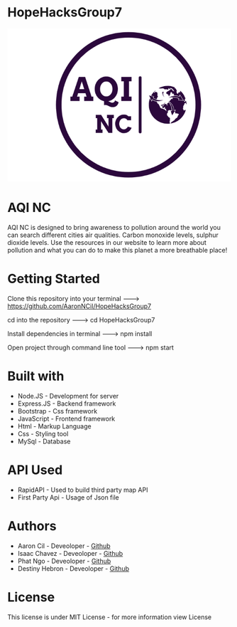 # HopeHacksGroup7

![Logo](public/img/logo.png)


# AQI NC
 
AQI NC is designed to bring awareness to pollution around the world you can search different cities air qualities. Carbon monoxide levels, sulphur dioxide levels. Use the resources in our website to learn more about pollution and what you can do to make this planet a more breathable place!

# Getting Started
Clone this repository into your terminal ---> https://github.com/AaronNCil/HopeHacksGroup7

cd into the repository ---> cd HopeHacksGroup7

Install dependencies in terminal ---> npm install

Open project through command line tool ---> npm start

# Built with
- Node.JS - Development for server
- Express.JS - Backend framework
- Bootstrap - Css framework
- JavaScript - Frontend framework
- Html - Markup Language
- Css - Styling tool
- MySql - Database

# API Used
- RapidAPI - Used to build third party map API
- First Party Api - Usage of Json file 

# Authors
- Aaron Cil - Deveoloper - [Github](https://github.com/AaronNCil)
- Isaac Chavez - Deveoloper - [Github](https://github.com/Icvza) 
- Phat Ngo - Deveoloper - [Github](https://github.com/PhatNgo13)
- Destiny Hebron - Deveoloper - [Github](https://github.com/dmhebron)

# License
This license is under MIT License - for more information view License

